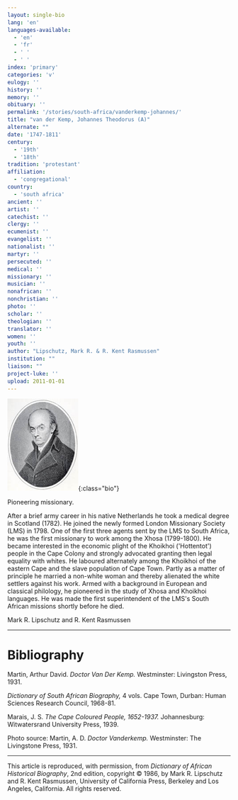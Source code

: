 ```yaml
---
layout: single-bio
lang: 'en'
languages-available:
  - 'en'
  - 'fr'
  - ' '
  - ' '
index: 'primary'
categories: 'v'
eulogy: ''
history: ''
memory: ''
obituary: ''
permalink: '/stories/south-africa/vanderkemp-johannes/'
title: "van der Kemp, Johannes Theodorus (A)"
alternate: ""
date: '1747-1811'
century:
  - '19th'
  - '18th'
tradition: 'protestant'
affiliation:
  - 'congregational'
country:
  - 'south africa'
ancient: ''
artist: ''
catechist: ''
clergy: ''
ecumenist: ''
evangelist: ''
nationalist: ''
martyr: ''
persecuted: ''
medical: ''
missionary: ''
musician: ''
nonafrican: ''
nonchristian: ''
photo: ''
scholar: ''
theologian: ''
translator: ''
women: ''
youth: ''
author: "Lipschutz, Mark R. & R. Kent Rasmussen"
institution: ""
liaison: ""
project-luke: ''
upload: 2011-01-01
---
```


![image](/images/bio-pics/southafrica/vanderkemp-johannes/van-der-kemp.jpg){:class="bio"}

Pioneering missionary.

After a brief army career in his native Netherlands he took a medical degree in Scotland (1782).  He joined the newly formed London Missionary Society (LMS) in 1798.  One of the first three agents sent by the LMS to South Africa, he was the first missionary to work among the Xhosa (1799-1800).  He became interested in the economic plight of the Khoikhoi ('Hottentot') people in the Cape Colony and strongly advocated granting then legal equality with whites.  He laboured alternately among the Khoikhoi of the eastern Cape and the slave population of Cape Town.  Partly as a matter of principle he married a non-white woman and thereby alienated the white settlers against his work. Armed with a background in European and classical philology, he pioneered in the study of Xhosa and Khoikhoi languages.  He was made the first superintendent of the LMS's South African missions shortly before he died.

Mark R. Lipschutz and R. Kent Rasmussen

---

# Bibliography

Martin, Arthur David.  *Doctor Van Der Kemp.*  Westminster: Livingston Press, 1931.

*Dictionary of South African Biography,* 4 vols.  Cape Town, Durban: Human Sciences Research Council, 1968-81.

Marais, J. S.  *The Cape Coloured People, 1652-1937.*  Johannesburg: Witwatersrand University Press, 1939.

Photo source: Martin, A. D. *Doctor Vanderkemp.* Westminster: The Livingstone Press, 1931.

---

This article is reproduced, with permission, from *Dictionary of African Historical Biography*, 2nd edition, copyright &copy; 1986, by Mark R. Lipschutz and R. Kent Rasmussen,  University of California Press, Berkeley and Los Angeles, California.  All rights reserved.